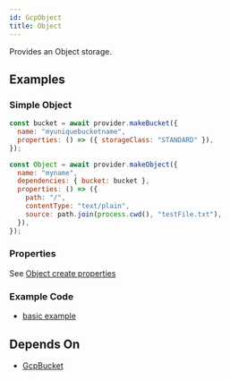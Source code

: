 ```yaml
---
id: GcpObject
title: Object
---
```


Provides an Object storage.

## Examples

### Simple Object

```js
const bucket = await provider.makeBucket({
  name: "myuniquebucketname",
  properties: () => ({ storageClass: "STANDARD" }),
});

const Object = await provider.makeObject({
  name: "myname",
  dependencies: { bucket: bucket },
  properties: () => ({
    path: "/",
    contentType: "text/plain",
    source: path.join(process.cwd(), "testFile.txt"),
  }),
});
```

### Properties

See [Object create properties](https://cloud.google.com/storage/docs/json_api/v1/objects/insert#request-body)

### Example Code

- [basic example](https://github.com/grucloud/grucloud/blob/master/examples/google/storage/simple/iac.js#L7)

## Depends On

- [GcpBucket](./GcpBucket)
